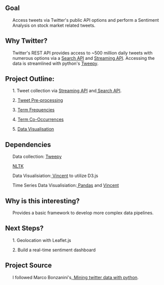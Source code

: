  
<h2><strong>Goal</strong></h2> 
<ul>Access tweets via Twitter's public API options and perform a Sentiment Analysis on stock market related tweets.</ul>


<h2><strong>Why Twitter?</strong></h2> 
<ul>Twitter's REST API provides access to ~500 million daily tweets with numerous options via a 
<a href="https://dev.twitter.com/rest/public/search">Search API</a> and <a href="https://dev.twitter.com/streaming/overview">Streaming API</a>.
Accessing the data is streamlined with python's <a href="http://www.tweepy.org/">Tweepy</a>.</ul>
 
 
<h2><strong>Project Outline:</strong></h2> 
<ul>1. Tweet collection via <a href="https://github.com/JeffreyJackovich/data_mining_twitter/blob/master/1_tweet_streaming_collection.py">Streaming API</a> and<a href="https://github.com/JeffreyJackovich/data_mining_twitter/blob/master/1_tweet_collection.py"> Search API</a>.</ul>
<ul>2. <a href="https://github.com/JeffreyJackovich/data_mining_twitter/blob/master/2_text_pre-processing.py">Tweet Pre-processing</a></ul>
<ul>3. <a href="https://github.com/JeffreyJackovich/data_mining_twitter/blob/master/3_term_frequencies.py">Term Frequencies</a></ul>
<ul>4. <a href="https://github.com/JeffreyJackovich/data_mining_twitter/blob/master/4_term_co-occurrences.py">Term Co-Occurrences</a></ul>
<ul>5. <a href="https://github.com/JeffreyJackovich/data_mining_twitter/blob/master/5_data_visualisation-term-frequency.py">Data Visualisation</a></ul>


<h2><strong>Dependencies</strong></h2>
<ul>Data collection: <a href="http://www.tweepy.org/">Tweepy</a></ul>
<ul><a href="http://www.nltk.org/">NLTK</a></ul>
<ul>Data Visualisiation:<a href="https://github.com/wrobstory/vincent"> Vincent</a> to utilize <href="https://d3js.org/">D3.js</a></ul>
<ul>Time Series Data Visualisiation:<a href="http://pandas.pydata.org/"> Pandas</a> and <a href="https://github.com/wrobstory/vincent"> Vincent</a></ul>


<h2><strong>Why is this interesting?</strong></h2>
<ul>Provides a basic framework to develop more complex data pipelines.</ul>


<h2><strong>Next Steps?</strong></h2>
<ul>1. Geolocation with Leaflet.js</ul>
<ul>2. Build a real-time sentiment dashboard</ul>


<h2><strong>Project Source</strong></h2>
<ul>I followed Marco Bonzanini's,<a href="https://marcobonzanini.com/2015/03/02/mining-twitter-data-with-python-part-1/"> Mining twitter data with python</a>.

